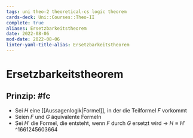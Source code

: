 ```yaml
---
tags: uni theo-2 theoretical-cs logic theorem 
cards-deck: Uni::Courses::Theo-II
complete: true
aliases: Ersetzbarkeitstheorem
date: 2022-08-06
mod-date: 2022-08-06
linter-yaml-title-alias: Ersetzbarkeitstheorem
---
```


# Ersetzbarkeitstheorem

## Prinzip: #fc
- Sei $H$ eine [[Aussagenlogik|Formel]], in der die Teilformel $F$ vorkommt
- Seien $F$ und $G$ äquivalente Formeln
- Sei $H'$ die Formel, die entsteht, wenn $F$ durch $G$ ersetzt wird
	-> $H \equiv H'$
^1661245603664

